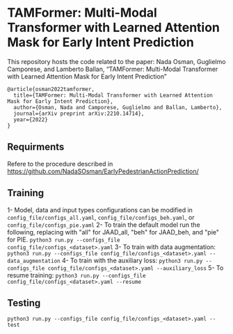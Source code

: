 # TAMFormer: Multi-Modal Transformer with Learned Attention Mask for Early Intent Prediction
This repository hosts the code related to the paper: Nada Osman, Guglielmo Camporese, and Lamberto Ballan, “TAMFormer: Multi-Modal Transformer with Learned Attention Mask for Early Intent Prediction”

```
@article{osman2022tamformer,
  title={TAMFormer: Multi-Modal Transformer with Learned Attention Mask for Early Intent Prediction},
  author={Osman, Nada and Camporese, Guglielmo and Ballan, Lamberto},
  journal={arXiv preprint arXiv:2210.14714},
  year={2022}
}
```

## Requirments
Refere to the procedure described in https://github.com/NadaSOsman/EarlyPedestrianActionPrediction/

## Training
1- Model, data and input types configurations can be modified in `config_file/configs_all.yaml`, `config_file/configs_beh.yaml`, or `config_file/configs_pie.yaml`
2- To train the default model run the following, replacing <dataset> with "all" for JAAD_all, "beh" for JAAD_beh, and "pie" for PIE.
  `python3 run.py --configs_file config_file/configs_<dataset>.yaml`
3- To train with data augmentation:
  `python3 run.py --configs_file config_file/configs_<dataset>.yaml --data_augmentation`
4- To train with the auxiliary loss:
  `python3 run.py --configs_file config_file/configs_<dataset>.yaml --auxiliary_loss`
5- To resume training:
  `python3 run.py --configs_file config_file/configs_<dataset>.yaml --resume`
  
## Testing
  `python3 run.py --configs_file config_file/configs_<dataset>.yaml --test`
